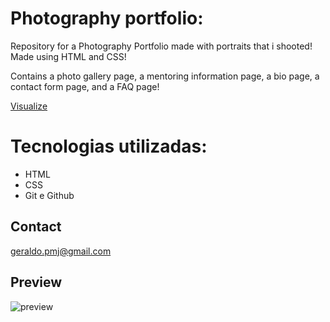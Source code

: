 # Photography portfolio:

Repository for a Photography Portfolio made with portraits that i shooted! Made using HTML and CSS!

Contains a photo gallery page, a mentoring information page, a bio page, a contact form page, and a FAQ page!

[Visualize](https://geraldopmj.github.io/foto-portfolio/)

# Tecnologias utilizadas:

- HTML
- CSS
- Git e Github

## Contact

geraldo.pmj@gmail.com

## Preview

![preview](./preview1-2.png)
